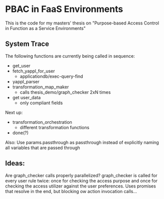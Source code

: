 # PBAC in FaaS Environments

This is the code for my masters' thesis on "Purpose-based Access Control
in Function as a Service Environments"

## System Trace
The following functions are currently being called in sequence:
- get_user
- fetch_yappl_for_user
  - applicationdb/exec-query-find
- yappl_parser
- transformation_map_maker
  - calls thesis_demo/graph_checker 2xN times
- get user_data
  - only compliant fields

Next up:
- transformation_orchestration
  - different transformation functions
- done(?)

Also: Use params.passthrough as passthrough instead of explicitly naming
all variables that are passed through

## Ideas:
Are graph_checker calls properly parallelized?
graph_checker is called for every user rule twice: once for checking the
access purpose and once for checking the access utilizer against the
user preferences.
Uses promises that resolve in the end, but blocking ow action invocation
calls...
